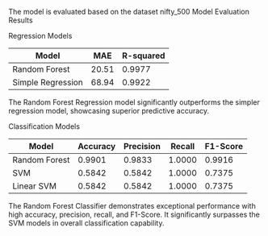 The model is evaluated based on the dataset nifty_500
Model Evaluation Results

 Regression Models

| Model             | MAE   | R-squared |
|-------------------|-------|-----------|
| Random Forest     | 20.51 | 0.9977    |
| Simple Regression | 68.94 | 0.9922    |

 The Random Forest Regression model significantly outperforms the simpler regression model, showcasing superior predictive accuracy.

 Classification Models

| Model          | Accuracy | Precision | Recall | F1-Score |
|----------------|----------|-----------|--------|----------|
| Random Forest  | 0.9901   | 0.9833    | 1.0000 | 0.9916   |
| SVM            | 0.5842   | 0.5842    | 1.0000 | 0.7375   |
| Linear SVM     | 0.5842   | 0.5842    | 1.0000 | 0.7375   |

 The Random Forest Classifier demonstrates exceptional performance with high accuracy, precision, recall, and F1-Score. It significantly surpasses the SVM models in overall classification capability.


